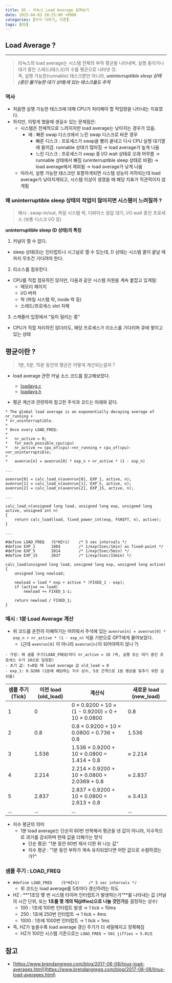 ```yaml
---
title: OS - 리눅스 Load Average 살펴보기
date: 2025-04-03 20:25:00 +0900
categories: [지식 더하기, 이론]
tags: [OS]
---
```


## Load Average ?
---

> 리눅스의 load average는 시스템 전체의 부하 평균을 나타내며, 실행 중이거나 대기 중인 스레드(태스크)의 수를 평균으로 나타낸 것. <br>
> 즉, 실행 가능한(runnable) 태스크뿐만 아니라, ***uninterruptible sleep 상태(중단 불가능한 대기 상태)에 있는 태스크들도 추적***

### 역사
- 처음엔 실행 가능한 태스크에 대해 CPU가 처리해야 할 작업량을 나타내는 지표였다.
- 하지만, 이렇게 했을때 생길수 있는 문제점은:
  - 시스템은 전체적으로 느려지지만 load average는 낮아지는 경우가 있음.
    - 예 : 빠른 swap 디스크에서 느린 swap 디스크로 바꾼 경우
      - 빠른 디스크 : 프로세스가 swap을 빨리 끝내고 다시 CPU 실행 대기열에 들어감. runnable 상태가 많아짐 → load average가 높게 나옴
      - 느린 디스크 : 프로세스가 swap 중 I/O wait 상태로 오래 머무름 → runnable 상태에서 빠짐 (uninterruptible sleep 상태로 바뀜) → load average에서 제외됨 → load average가 낮게 나옴
  - 따라서, 실행 가능한 태스크만 포함하게되면 시스템 성능이 저하되는데 load average가 낮아지게되고, 시스템 이상이 생겼을 때 해당 지표가 직관적이지 않게됨

### 왜 uninterruptible sleep 상태의 작업이 많아지면 시스템이 느려질까 ?
>  예시 : swap-in/out, 파일 시스템 락, 디바이스 응답 대기, I/O wait 중인 프로세스 (보통 디스크 I/O 등)

**uninterruptible sleep (D 상태)의 특징**

1. 커널이 깰 수 없다.
- sleep 상태(S)는 인터럽트나 시그널로 깰 수 있는데, D 상태는 시스템 콜이 끝날 때까지 무조건 기다려야 한다.

2. 리소스를 점유한다.
- CPU를 직접 점유하진 않지만, 다음과 같은 시스템 자원을 계속 붙잡고 있게됨:
  - 메모리 페이지
  - I/O 버퍼
  - 락 (파일 시스템 락, inode 락 등)
  - 스레드/프로세스 slot 자체

3. 스케줄러 입장에서 "일이 밀리는 중"
- CPU가 직접 처리하진 않더라도, 해당 프로세스가 리소스를 기다리며 큐에 쌓이고 있는 상태

## 평균이란 ?
> 1분, 5분, 15분 동안의 평균은 어떻게 계산되는걸까 ?

- load average 관련 커널 소스 코드를 참고해보았다.
  - [loadavg.c]([https://github.com/torvalds/linux/blob/402de7f/kernel/sched/loadavg.c])
  - [loadavg.h](https://github.com/torvalds/linux/blob/402de7fc880fef055bc984957454b532987e9ad0/include/linux/sched/loadavg.h)

- 평균 계산과 관련하여 참고한 주석과 코드는 아래와 같다.

```
* The global load average is an exponentially decaying average of nr_running +
* nr_uninterruptible.
*
* Once every LOAD_FREQ:
*
*   nr_active = 0;
*   for_each_possible_cpu(cpu)
*	nr_active += cpu_of(cpu)->nr_running + cpu_of(cpu)->nr_uninterruptible;
*
*   avenrun[n] = avenrun[0] * exp_n + nr_active * (1 - exp_n)

...

avenrun[0] = calc_load_n(avenrun[0], EXP_1, active, n);
avenrun[1] = calc_load_n(avenrun[1], EXP_5, active, n);
avenrun[2] = calc_load_n(avenrun[2], EXP_15, active, n);

...

calc_load_n(unsigned long load, unsigned long exp, unsigned long active, unsigned int n)
{
	return calc_load(load, fixed_power_int(exp, FSHIFT, n), active);
}

...

#define LOAD_FREQ	(5*HZ+1)	/* 5 sec intervals */
#define EXP_1		1884		/* 1/exp(5sec/1min) as fixed-point */
#define EXP_5		2014		/* 1/exp(5sec/5min) */
#define EXP_15		2037		/* 1/exp(5sec/15min) */

calc_load(unsigned long load, unsigned long exp, unsigned long active)
{
	unsigned long newload;

	newload = load * exp + active * (FIXED_1 - exp);
	if (active >= load)
		newload += FIXED_1-1;

	return newload / FIXED_1;
}
```

### 예시 : 1분 Load Average 계산
- 위 코드를 온전히 이해하기는 어려워서 주석에 있는 `avenrun[n] = avenrun[0] * exp_n + nr_active * (1 - exp_n)` 식을 기반으로 GPT에게 물어보았다.
  - (근데 `avenrun[0]` 이 아니라 `avenrun[n]`이 되어야하지 않나 ?)

```
- 가정: 매 샘플 주기(LOAD_FREQ)마다 nr_active = 10 (즉, 실행 또는 대기 중인 프로세스 수가 10으로 일정함)
- 초기 값: t=0일 때 load average 값 old_load = 0
- exp_1: 0.9200 (1분에 해당하는 지수 상수, 5초 간격으로 1분 평균을 맞추기 위한 감쇠율)
```

| 샘플 주기 (Tick) | 이전 load (old_load) | 계산식                                                                 | 새로운 load (new_load) |
|------------------|----------------------|------------------------------------------------------------------------|------------------------|
| 1                | 0                    | 0 × 0.9200 + 10 × (1 - 0.9200) = 0 + 10 × 0.0800                       | 0.8                    |
| 2                | 0.8                  | 0.8 × 0.9200 + 10 × 0.0800 = 0.736 + 0.8                               | 1.536                  |
| 3                | 1.536                | 1.536 × 0.9200 + 10 × 0.0800 = 1.414 + 0.8                             | ≈ 2.214                |
| 4                | 2.214                | 2.214 × 0.9200 + 10 × 0.0800 = 2.0369 + 0.8                           | ≈ 2.837                |
| 5                | 2.837                | 2.837 × 0.9200 + 10 × 0.0800 = 2.613 + 0.8                             | ≈ 3.413                |
| ...              | ...                  | ...                                                                    | ...                    |

- 지수 평균의 의미
  - 1분 load average는 단순히 60번 반복해서 평균을 낸 값이 아니라, 지수적으로 과거를 감쇠하며 현재 값을 더해가는 방식
    - 단순 평균: "1분 동안 60번 재서 더한 뒤 나눈 값"
    - 지수 평균 : "1분 동안 부하가 계속 유지되었다면 어떤 값으로 수렴하겠는가?"

### 샘플 주기 : LOAD_FREQ
- `#define LOAD_FREQ	(5*HZ+1)	/* 5 sec intervals */`
  - 위 코드는 load average를 5초마다 갱신하려는 의도
- HZ : **"1초당 몇 번 시스템 타이머 인터럽트가 발생하는가"**를 나타내는 값 (커널의 시간 단위, 또는 **1초를 몇 개의 틱(jiffies)으로 나눌 것인가**를 결정하는 상수)
  - 100 :	1초에 100번 인터럽트 발생 → 1 tick = 10ms
  - 250	: 1초에 250번 인터럽트 → 1 tick = 4ms
  - 1000 : 1초에 1000번 인터럽트 → 1 tick = 1ms
- 즉, HZ가 높을수록 load average 갱신 주기가 더 세밀해지고 정확해짐
  - HZ가 100인 시스템 기준으로는 `LOAD_FREQ ≈ 501 jiffies ≈ 5.01초`

## 참고
- [https://www.brendangregg.com/blog/2017-08-08/linux-load-averages.html](https://www.brendangregg.com/blog/2017-08-08/linux-load-averages.html)
